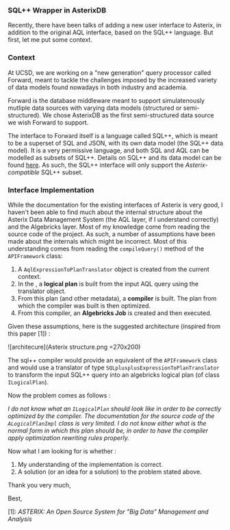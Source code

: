 ### SQL++ Wrapper in AsterixDB
Recently, there have been talks of adding a new user interface to Asterix, in addition to the original AQL interface, based on the SQL++ language. But first, let me put some context.


### Context
At UCSD, we are working on a "new generation" query processor called Forward, meant to tackle the challenges imposed by the increased variety of data models found nowadays in both industry and academia.

Forward is the database middleware meant to support simulatenously mutliple data sources with varying data models (structured or semi-structured). We chose AsterixDB as the first semi-structured data source we wish Forward to support.

The interface to Forward itself is a language called SQL++, which is meant to be a superset of SQL and JSON, with its own data model (the SQL++ data model). It is a very permissive language, and both SQL and AQL can be modelled as subsets of SQL++. Details on SQL++ and its data model can be found [here](http://arxiv.org/abs/1405.3631v4). As such, the SQL++ interface will only support the *Asterix-compatible* SQL++ subset.

### Interface Implementation

While the documentation for the existing interfaces of Asterix is very good, I haven't been able to find much about the internal structure about the Asterix Data Management System (the AQL layer, if I understand correctly) and the Algebricks layer. Most of my knowledge come from reading the source code of the project. As such, a number of assumptions have been made about the internals which might be incorrect. Most of this understanding comes from reading the `compileQuery()` method of the `APIFramework` class:

 1. A `AqlExpressionToPlanTranslator` object is created from the current context.
 2. In the , a **logical plan** is built from the input AQL query using the translator object.
 3. From this plan (and other metadata), a **compiler** is built. The plan from which the compiler was built is then optimized.
 4. From this compiler, an **Algebricks Job** is created and then executed.

Given these assumptions, here is the suggested architecture (inspired from this paper [1]) :

![architecure](Asterix structure.png =270x200)

The sql++ compiler would provide an equivalent of the `APIFramework` class and would use a translator of type `SQLplusplusExpressionToPlanTranslator` to transform the input SQL++ query into an algebricks logical plan (of class `ILogicalPlan`).

Now the problem comes as follows : 

*I do not know what an `ILogicalPlan` should look like in order to be correctly optimized by the compiler. The documentation for the source code of the `ALogicalPlanImpl` class is very limited. I do not know either what is the normal form in which this plan should be, in order to have the compiler apply optimization rewriting rules properly.*

Now what I am looking for is whether :

 1. My understanding of the implementation is correct.
 2. A solution (or an idea for a solution) to the problem stated above.

Thank you very much,

Best,

\[1\]: *ASTERIX: An Open Source System for "Big Data" Management and Analysis*